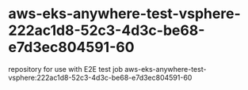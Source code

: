 # aws-eks-anywhere-test-vsphere-222ac1d8-52c3-4d3c-be68-e7d3ec804591-60
repository for use with E2E test job aws-eks-anywhere-test-vsphere:222ac1d8-52c3-4d3c-be68-e7d3ec804591-60

